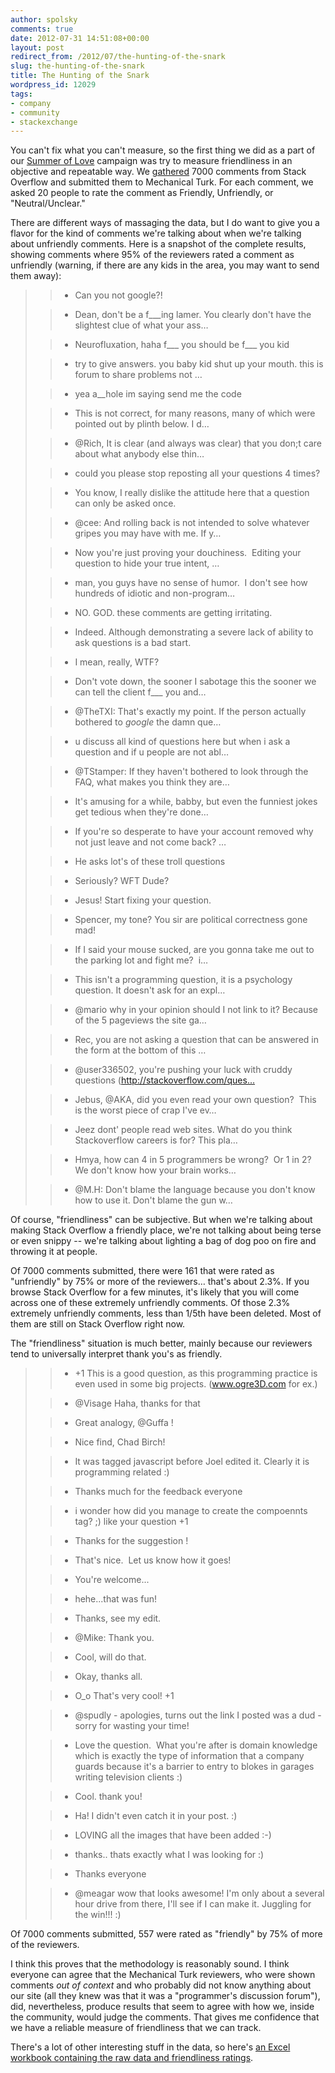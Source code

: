 ```yaml
---
author: spolsky
comments: true
date: 2012-07-31 14:51:08+00:00
layout: post
redirect_from: /2012/07/the-hunting-of-the-snark
slug: the-hunting-of-the-snark
title: The Hunting of the Snark
wordpress_id: 12029
tags:
- company
- community
- stackexchange
---
```


You can't fix what you can't measure, so the first thing we did as a part of our [Summer of Love](http://blog.stackoverflow.com/2012/07/kicking-off-the-summer-of-love/) campaign was try to measure friendliness in an objective and repeatable way. We [gathered](http://blog.stackoverflow.com/2012/07/week-2-of-the-summer-of-love-researching-comments/) 7000 comments from Stack Overflow and submitted them to Mechanical Turk. For each comment, we asked 20 people to rate the comment as Friendly, Unfriendly, or "Neutral/Unclear."




There are different ways of massaging the data, but I do want to give you a flavor for the kind of comments we're talking about when we're talking about unfriendly comments. Here is a snapshot of the complete results, showing comments where 95% of the reviewers rated a comment as unfriendly (warning, if there are any kids in the area, you may want to send them away):




<blockquote>

> 
> 

>   * Can you not google?!
> 

>   * Dean, don't be a f___ing lamer. You clearly don't have the slightest clue of what your ass…
> 

>   * Neurofluxation, haha f___ you should be f___ you kid
> 

>   * try to give answers. you baby kid shut up your mouth. this is forum to share problems not …
> 

>   * yea a__hole im saying send me the code
> 

>   * This is not correct, for many reasons, many of which were pointed out by plinth below. I d…
> 

>   * @Rich, It is clear (and always was clear) that you don;t care about what anybody else thin…
> 

>   * could you please stop reposting all your questions 4 times?
> 

>   * You know, I really dislike the attitude here that a question can only be asked once.
> 

>   * @cee: And rolling back is not intended to solve whatever gripes you may have with me. If y…
> 

>   * Now you're just proving your douchiness.  Editing your question to hide your true intent, …
> 

>   * man, you guys have no sense of humor.  I don't see how hundreds of idiotic and non-program…
> 

>   * NO. GOD. these comments are getting irritating.
> 

>   * Indeed. Although demonstrating a severe lack of ability to ask questions is a bad start.
> 

>   * I mean, really, WTF?
> 

>   * Don't vote down, the sooner I sabotage this the sooner we can tell the client f___ you and…
> 

>   * @TheTXI: That's exactly my point. If the person actually bothered to *google* the damn que…
> 

>   * u discuss all kind of questions here but when i ask a question and if u people are not abl…
> 

>   * @TStamper: If they haven't bothered to look through the FAQ, what makes you think they are…
> 

>   * It's amusing for a while, babby, but even the funniest jokes get tedious when they're done…
> 

>   * If you're so desperate to have your account removed why not just leave and not come back? …
> 

>   * He asks lot's of these troll questions
> 

>   * Seriously? WFT Dude?
> 

>   * Jesus! Start fixing your question.
> 

>   * Spencer, my tone? You sir are political correctness gone mad!
> 

>   * If I said your mouse sucked, are you gonna take me out to the parking lot and fight me?  i…
> 

>   * This isn't a programming question, it is a psychology question. It doesn't ask for an expl…
> 

>   * @mario why in your opinion should I not link to it? Because of the 5 pageviews the site ga…
> 

>   * Rec, you are not asking a question that can be answered in the form at the bottom of this …
> 

>   * @user336502, you're pushing your luck with cruddy questions (http://stackoverflow.com/ques…
> 

>   * Jebus, @AKA, did you even read your own question?  This is the worst piece of crap I've ev…
> 

>   * Jeez dont' people read web sites. What do you think Stackoverflow careers is for? This pla…
> 

>   * Hmya, how can 4 in 5 programmers be wrong?  Or 1 in 2?  We don't know how your brain works…
> 

>   * @M.H: Don't blame the language because you don't know how to use it. Don't blame the gun w…
> 

</blockquote>




Of course, "friendliness" can be subjective. But when we're talking about making Stack Overflow a friendly place, we're not talking about being terse or even snippy -- we're talking about lighting a bag of dog poo on fire and throwing it at people.




Of 7000 comments submitted, there were 161 that were rated as "unfriendly" by 75% or more of the reviewers… that's about 2.3%. If you browse Stack Overflow for a few minutes, it's likely that you will come across one of these extremely unfriendly comments. Of those 2.3% extremely unfriendly comments, less than 1/5th have been deleted. Most of them are still on Stack Overflow right now.




The "friendliness" situation is much better, mainly because our reviewers tend to universally interpret thank you's as friendly.




<blockquote>

> 
> 

>   * +1 This is a good question, as this programming practice is even used in some big projects. (www.ogre3D.com for ex.)
> 

>   * @Visage Haha, thanks for that
> 

>   * Great analogy, @Guffa !
> 

>   * Nice find, Chad Birch!
> 

>   * It was tagged javascript before Joel edited it. Clearly it is programming related :)
> 

>   * Thanks much for the feedback everyone
> 

>   * i wonder how did you manage to create the compoennts tag? ;) like your question +1
> 

>   * Thanks for the suggestion !
> 

>   * That's nice.  Let us know how it goes!
> 

>   * You're welcome...
> 

>   * hehe...that was fun!
> 

>   * Thanks, see my edit.
> 

>   * @Mike: Thank you.
> 

>   * Cool, will do that.
> 

>   * Okay, thanks all.
> 

>   * O_o That's very cool! +1
> 

>   * @spudly - apologies, turns out the link I posted was a dud - sorry for wasting your time!
> 

>   * Love the question.  What you're after is domain knowledge which is exactly the type of information that a company guards because it's a barrier to entry to blokes in garages writing television clients :)
> 

>   * Cool. thank you!
> 

>   * Ha! I didn't even catch it in your post. :)
> 

>   * LOVING all the images that have been added :-)
> 

>   * thanks.. thats exactly what I was looking for :)
> 

>   * Thanks everyone
> 

>   * @meagar wow that looks awesome! I'm only about a several hour drive from there, I'll see if I can make it. Juggling for the win!!! :)
> 

</blockquote>




Of 7000 comments submitted, 557 were rated as "friendly" by 75% of more of the reviewers.




I think this proves that the methodology is reasonably sound. I think everyone can agree that the Mechanical Turk reviewers, who were shown comments _out of context_ and who probably did not know anything about our site (all they knew was that it was a "programmer's discussion forum"), did, nevertheless, produce results that seem to agree with how we, inside the community, would judge the comments. That gives me confidence that we have a reliable measure of friendliness that we can track.




There's a lot of other interesting stuff in the data, so here's [an Excel workbook containing the raw data and friendliness ratings](http://blog.stackoverflow.com/?attachment_id=12040).
